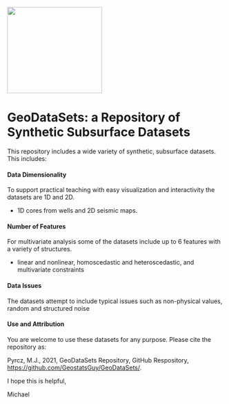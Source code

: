 <p>
    <img src="https://github.com/GeostatsGuy/GeostatsPy/blob/master/TCG_color_logo.png" width="220" height="200" />
</p>

# GeoDataSets: a Repository of Synthetic Subsurface Datasets

This repository includes a wide variety of synthetic, subsurface datasets. This includes:

#### Data Dimensionality

To support practical teaching with easy visualization and interactivity the datasets are 1D and 2D.

* 1D cores from wells and 2D seismic maps. 

#### Number of Features

For multivariate analysis some of the datasets include up to 6 features with a variety of structures.

* linear and nonlinear, homoscedastic and heteroscedastic, and multivariate constraints 

#### Data Issues

The datasets attempt to include typical issues such as non-physical values, random and structured noise

#### Use and Attribution

You are welcome to use these datasets for any purpose. Please cite the repository as:

Pyrcz, M.J., 2021, GeoDataSets Repository, GitHub Respository, https://github.com/GeostatsGuy/GeoDataSets/.

I hope this is helpful,

Michael
